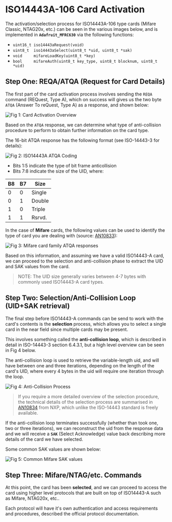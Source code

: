 # ISO14443A-106 Card Activation

The activation/selection process for ISO14443A-106 type cards (Mifare Classic,
NTAG20x, etc.) can be seen in the various images below, and is implemented in **`Adafruit_MFRC630`** via the following functions:

- `uint16_t iso14443aRequest(void)`
- `uint8_t  iso14443aSelect(uint8_t *uid, uint8_t *sak)`
- `void     mifareLoadKey(uint8_t *key)`
- `bool     mifareAuth(uint8_t key_type, uint8_t blocknum, uint8_t *uid)`

## Step One: REQA/ATQA (Request for Card Details)

The first part of the card activation process involves sending the `REQA`
command (REQuest, Type A), which on success will gives us the
two byte `ATQA` (Answer To reQuest, Type A) as a response, and shown below:

![Fig 1: Card Activation Overview](img/cardactivation_start.png)

Based on the `ATQA` response, we can determine what type of anti-collision
procedure to perform to obtain further information on the card type.

The 16-bit ATQA response has the following format (see ISO-14443-3 for details):

![Fig 2: ISO14443A ATQA Coding](img/iso14443a_atqacoding.png)

- Bits 1:5 indicate the type of bit frame anticollision
- Bits 7:8 indicate the size of the UID, where:

| B8 | B7 | Size    |
|----|----|---------|
| 0  | 0  | Single  |
| 0  | 1  | Double  |
| 1  | 0  | Triple  |
| 1  | 1  | Rsrvd.  |

In the case of **Mifare** cards, the following values can be used to identify
the type of card you are dealing with
(source: [AN10833](https://www.nxp.com/docs/en/application-note/AN10833.pdf)):

![Fig 3: Mifare card family ATQA responses](img/mifare_atqa_vals.png)

Based on this information, and assuming we have a valid ISO14443-A card, we
can proceed to the selection and anti-collision phase to extract the UID and
SAK values from the card.

> NOTE: The UID size generally varies between 4-7 bytes with commonly used
  ISO14443-A card types.

## Step Two: Selection/Anti-Collision Loop (UID+SAK retrieval)

The final step before ISO14443-A commands can be send to work with the card's
contents is the **selection** process, which allows you to select a single card
in the near field since multiple cards may be present.

This involves something called the **anti-collision loop**, which is described
in detail in ISO-14443-3 section 6.4.3.1, but a high level overview can be seen
in Fig 4 below.

The anti-collision loop is used to retrieve the variable-length uid, and will
have between one and three iterations, depending on the length of the card's
UID, where every 4 bytes in the uid will require one iteration through the
loop.

![Fig 4: Anti-Collision Process](img/cardactivation_anticoll.png)

> If you require a more detailed overview of the selection procedure, the
  technical details of the selection process are summarised in
  [AN10834](https://www.nxp.com/docs/en/application-note/AN10834.pdf) from NXP,
  which unlike the ISO-14443 standard is freely available.

If the anti-collision loop terminates successfully (whether than took one, two
or three iterations), we can reconstruct the uid from the response data and
we will receive a **`SAK`** (Select Acknowledge) value back describing more
details of the card we have selected.

Some common SAK values are shown below:

![Fig 5: Common Mifare SAK values](img/mifare_sak.png)

## Step Three: Mifare/NTAG/etc. Commands

At this point, the card has been **selected**, and we can proceed to access the
card using higher level protocols that are built on top of ISO14443-A such as
Mifare, NTAG20x, etc..

Each protocol will have it's own authentication and access requirements and
procedures, described the official protocol documentation.
